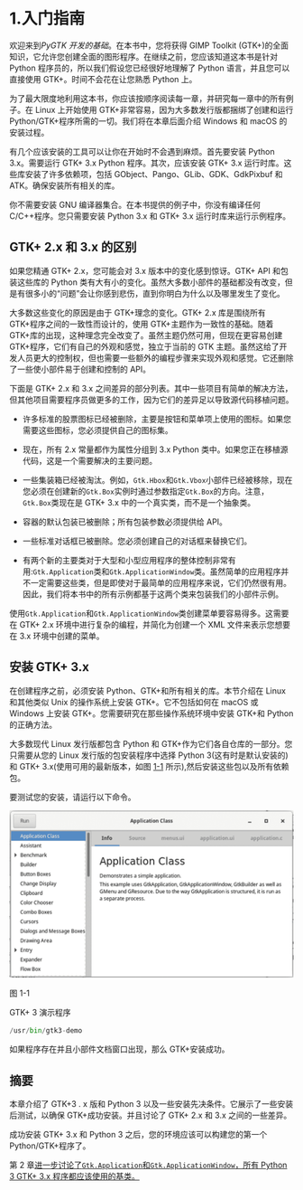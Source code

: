 # 1.入门指南

欢迎来到*PyGTK 开发的基础*。在本书中，您将获得 GIMP Toolkit (GTK+)的全面知识，它允许您创建全面的图形程序。在继续之前，您应该知道这本书是针对 Python 程序员的，所以我们假设您已经很好地理解了 Python 语言，并且您可以直接使用 GTK+。时间不会花在让您熟悉 Python 上。

为了最大限度地利用这本书，你应该按顺序阅读每一章，并研究每一章中的所有例子。在 Linux 上开始使用 GTK+非常容易，因为大多数发行版都捆绑了创建和运行 Python/GTK+程序所需的一切。我们将在本章后面介绍 Windows 和 macOS 的安装过程。

有几个应该安装的工具可以让你在开始时不会遇到麻烦。首先要安装 Python 3.x。需要运行 GTK+ 3.x Python 程序。其次，应该安装 GTK+ 3.x 运行时库。这些库安装了许多依赖项，包括 GObject、Pango、GLib、GDK、GdkPixbuf 和 ATK。确保安装所有相关的库。

你不需要安装 GNU 编译器集合。在本书提供的例子中，你没有编译任何 C/C++程序。您只需要安装 Python 3.x 和 GTK+ 3.x 运行时库来运行示例程序。

## GTK+ 2.x 和 3.x 的区别

如果您精通 GTK+ 2.x，您可能会对 3.x 版本中的变化感到惊讶。GTK+ API 和包装这些库的 Python 类有大有小的变化。虽然大多数小部件的基础都没有改变，但是有很多小的“问题”会让你感到悲伤，直到你明白为什么以及哪里发生了变化。

大多数这些变化的原因是由于 GTK+理念的变化。GTK+ 2.x 库是围绕所有 GTK+程序之间的一致性而设计的，使用 GTK+主题作为一致性的基础。随着 GTK+库的出现，这种理念完全改变了。虽然主题仍然可用，但现在更容易创建 GTK+程序，它们有自己的外观和感觉，独立于当前的 GTK 主题。虽然这给了开发人员更大的控制权，但也需要一些额外的编程步骤来实现外观和感觉。它还删除了一些使小部件易于创建和控制的 API。

下面是 GTK+ 2.x 和 3.x 之间差异的部分列表。其中一些项目有简单的解决方法，但其他项目需要程序员做更多的工作，因为它们的差异足以导致源代码移植问题。

*   许多标准的股票图标已经被删除，主要是按钮和菜单项上使用的图标。如果您需要这些图标，您必须提供自己的图标集。

*   现在，所有 2.x 常量都作为属性分组到 3.x Python 类中。如果您正在移植源代码，这是一个需要解决的主要问题。

*   一些集装箱已经被淘汰。例如，`Gtk.Hbox`和`Gtk.Vbox`小部件已经被移除，现在您必须在创建新的`Gtk.Box`实例时通过参数指定`Gtk.Box`的方向。注意，`Gtk.Box`类现在是 GTK+ 3.x 中的一个真实类，而不是一个抽象类。

*   容器的默认包装已被删除；所有包装参数必须提供给 API。

*   一些标准对话框已被删除。您必须创建自己的对话框来替换它们。

*   有两个新的主要类对于大型和小型应用程序的整体控制非常有用:`Gtk.Application`类和`Gtk.ApplicationWindow`类。虽然简单的应用程序并不一定需要这些类，但是即使对于最简单的应用程序来说，它们仍然很有用。因此，我们将本书中的所有示例都基于这两个类来包装我们的小部件示例。

使用`Gtk.Application`和`Gtk.ApplicationWindow`类创建菜单要容易得多。这需要在 GTK+ 2.x 环境中进行复杂的编程，并简化为创建一个 XML 文件来表示您想要在 3.x 环境中创建的菜单。

## 安装 GTK+ 3.x

在创建程序之前，必须安装 Python、GTK+和所有相关的库。本节介绍在 Linux 和其他类似 Unix 的操作系统上安装 GTK+。它不包括如何在 macOS 或 Windows 上安装 GTK+。您需要研究在那些操作系统环境中安装 GTK+和 Python 的正确方法。

大多数现代 Linux 发行版都包含 Python 和 GTK+作为它们各自仓库的一部分。您只需要从您的 Linux 发行版的包安装程序中选择 Python 3(这有时是默认安装的)和 GTK+ 3.x(使用可用的最新版本，如图 [1-1](#Fig1) 所示),然后安装这些包以及所有依赖包。

要测试您的安装，请运行以下命令。

![img/142357_2_En_1_Fig1_HTML.jpg](img/142357_2_En_1_Fig1_HTML.jpg)

图 1-1

GTK+ 3 演示程序

```py
/usr/bin/gtk3-demo

```

如果程序存在并且小部件文档窗口出现，那么 GTK+安装成功。

## 摘要

本章介绍了 GTK+3 . x 版和 Python 3 以及一些安装先决条件。它展示了一些安装后测试，以确保 GTK+成功安装。并且讨论了 GTK+ 2.x 和 3.x 之间的一些差异。

成功安装 GTK+ 3.x 和 Python 3 之后，您的环境应该可以构建您的第一个 Python/GTK+程序了。

第 2 章[进一步讨论了`Gtk.Application`和`Gtk.ApplicationWindow`，所有 Python 3 GTK+ 3.x 程序都应该使用的基类。](02.html)